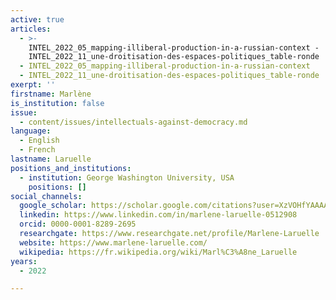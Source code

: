 ```yaml
---
active: true
articles:
  - >-
    INTEL_2022_05_mapping-illiberal-production-in-a-russian-context -
    INTEL_2022_11_une-droitisation-des-espaces-politiques_table-ronde
  - INTEL_2022_05_mapping-illiberal-production-in-a-russian-context
  - INTEL_2022_11_une-droitisation-des-espaces-politiques_table-ronde
exerpt: ''
firstname: Marlène
is_institution: false
issue:
  - content/issues/intellectuals-against-democracy.md
language:
  - English
  - French
lastname: Laruelle
positions_and_institutions:
  - institution: George Washington University, USA
    positions: []
social_channels:
  google_scholar: https://scholar.google.com/citations?user=XzVOHfYAAAAJ&hl=en
  linkedin: https://www.linkedin.com/in/marlene-laruelle-0512908
  orcid: 0000-0001-8289-2695
  researchgate: https://www.researchgate.net/profile/Marlene-Laruelle
  website: https://www.marlene-laruelle.com/
  wikipedia: https://fr.wikipedia.org/wiki/Marl%C3%A8ne_Laruelle
years:
  - 2022

---
```

